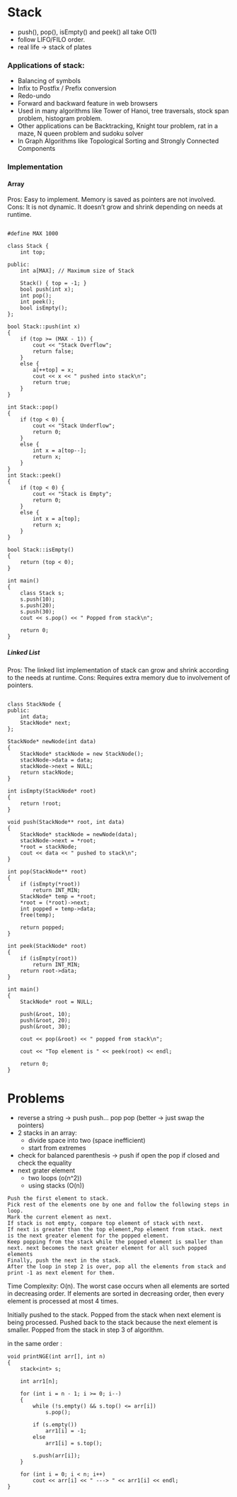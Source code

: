 # Stack

* push(), pop(), isEmpty() and peek() all take O(1)
* follow LIFO/FILO order.
* real life -> stack of plates
  
### Applications of stack:

* Balancing of symbols
* Infix to Postfix / Prefix conversion
* Redo-undo
* Forward and backward feature in web browsers
* Used in many algorithms like Tower of Hanoi, tree traversals, stock span problem, histogram problem.
* Other applications can be Backtracking, Knight tour problem, rat in a maze, N queen problem and sudoku solver
* In Graph Algorithms like Topological Sorting and Strongly Connected Components

### Implementation

#### Array

Pros: Easy to implement. Memory is saved as pointers are not involved.
Cons: It is not dynamic. It doesn’t grow and shrink depending on needs at runtime.

```

#define MAX 1000 

class Stack { 
	int top; 

public: 
	int a[MAX]; // Maximum size of Stack 

	Stack() { top = -1; } 
	bool push(int x); 
	int pop(); 
	int peek(); 
	bool isEmpty(); 
}; 

bool Stack::push(int x) 
{ 
	if (top >= (MAX - 1)) { 
		cout << "Stack Overflow"; 
		return false; 
	} 
	else { 
		a[++top] = x; 
		cout << x << " pushed into stack\n"; 
		return true; 
	} 
} 

int Stack::pop() 
{ 
	if (top < 0) { 
		cout << "Stack Underflow"; 
		return 0; 
	} 
	else { 
		int x = a[top--]; 
		return x; 
	} 
} 
int Stack::peek() 
{ 
	if (top < 0) { 
		cout << "Stack is Empty"; 
		return 0; 
	} 
	else { 
		int x = a[top]; 
		return x; 
	} 
} 

bool Stack::isEmpty() 
{ 
	return (top < 0); 
}

int main() 
{ 
	class Stack s; 
	s.push(10); 
	s.push(20); 
	s.push(30); 
	cout << s.pop() << " Popped from stack\n"; 

	return 0; 
} 

```

##### Linked List

Pros: The linked list implementation of stack can grow and shrink according to the needs at runtime.
Cons: Requires extra memory due to involvement of pointers.

```

class StackNode { 
public: 
	int data; 
	StackNode* next; 
}; 

StackNode* newNode(int data) 
{ 
	StackNode* stackNode = new StackNode(); 
	stackNode->data = data; 
	stackNode->next = NULL; 
	return stackNode; 
} 

int isEmpty(StackNode* root) 
{ 
	return !root; 
} 

void push(StackNode** root, int data) 
{ 
	StackNode* stackNode = newNode(data); 
	stackNode->next = *root; 
	*root = stackNode; 
	cout << data << " pushed to stack\n"; 
} 

int pop(StackNode** root) 
{ 
	if (isEmpty(*root)) 
		return INT_MIN; 
	StackNode* temp = *root; 
	*root = (*root)->next; 
	int popped = temp->data; 
	free(temp); 

	return popped; 
} 

int peek(StackNode* root) 
{ 
	if (isEmpty(root)) 
		return INT_MIN; 
	return root->data; 
} 

int main() 
{ 
	StackNode* root = NULL; 

	push(&root, 10); 
	push(&root, 20); 
	push(&root, 30); 

	cout << pop(&root) << " popped from stack\n"; 

	cout << "Top element is " << peek(root) << endl; 

	return 0; 
}

```

# Problems

* reverse a string -> push push... pop pop (better -> just swap the pointers)
*  2 stacks in an array:
   *  divide space into two (space inefficient)
   *  start from extremes
* check for balanced parenthesis -> push if open the pop if closed and check the equality
* next grater element
  * two loops (o(n^2))
  * using stacks (O(n))

```
Push the first element to stack.
Pick rest of the elements one by one and follow the following steps in loop.
Mark the current element as next.
If stack is not empty, compare top element of stack with next.
If next is greater than the top element,Pop element from stack. next is the next greater element for the popped element.
Keep popping from the stack while the popped element is smaller than next. next becomes the next greater element for all such popped elements
Finally, push the next in the stack.
After the loop in step 2 is over, pop all the elements from stack and print -1 as next element for them.
```

Time Complexity: O(n).
The worst case occurs when all elements are sorted in decreasing order. If elements are sorted in decreasing order, then every element is processed at most 4 times.

Initially pushed to the stack.
Popped from the stack when next element is being processed.
Pushed back to the stack because the next element is smaller.
Popped from the stack in step 3 of algorithm.


in the same order :

```
void printNGE(int arr[], int n) 
{ 
    stack<int> s; 
  
    int arr1[n]; 
  
    for (int i = n - 1; i >= 0; i--)  
    {
        while (!s.empty() && s.top() <= arr[i]) 
            s.pop(); 

        if (s.empty())  
            arr1[i] = -1;          
        else 
            arr1[i] = s.top();         
  
        s.push(arr[i]); 
    } 
  
    for (int i = 0; i < n; i++) 
        cout << arr[i] << " ---> " << arr1[i] << endl; 
} 
```